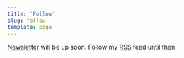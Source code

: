 ```yaml
---
title: 'Follow'
slug: follow
template: page
---
```


[Newsletter](/newsletter) will be up soon. Follow my [RSS](/rss) feed until then.